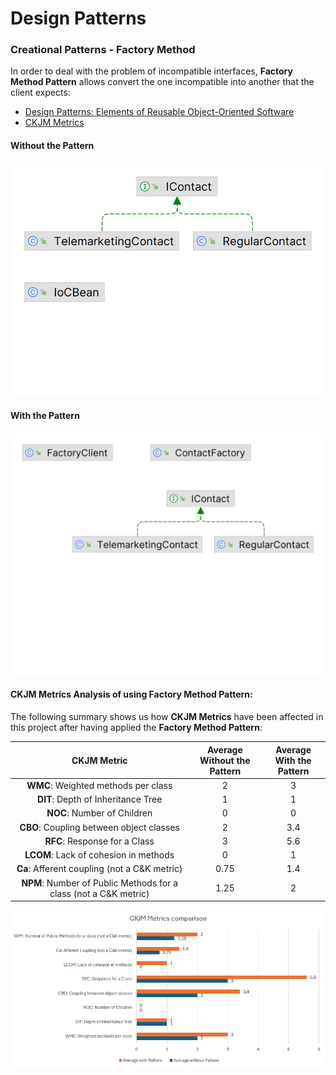 # Design Patterns

### Creational Patterns - Factory Method

In order to deal with the problem of incompatible interfaces, **Factory Method Pattern** allows convert the one incompatible into another that the client expects:

* [Design Patterns: Elements of Reusable Object-Oriented Software](https://a.co/d/b77puMG)
* [CKJM Metrics](https://www.spinellis.gr/sw/ckjm/doc/indexw.html)

#### Without the Pattern

![Design Patterns - Creational - Factory Method - Without Pattern.png](..%2Fsrc%2Fmain%2Fresources%2Fimg%2FDesign%20Patterns%20-%20Creational%20-%20Factory%20Method%20-%20Without%20Pattern.png)

#### With the Pattern

![Design Patterns - Creational - Factory Method - With Pattern.png](..%2Fsrc%2Fmain%2Fresources%2Fimg%2FDesign%20Patterns%20-%20Creational%20-%20Factory%20Method%20-%20With%20Pattern.png)

#### CKJM Metrics Analysis of using **Factory Method** Pattern:

The following summary shows us how **CKJM Metrics**  have been affected in this project after having applied the **Factory Method Pattern**:

|                           CKJM Metric                            | Average<br/>Without the Pattern | Average<br/>With the Pattern |
|:----------------------------------------------------------------:|:-------------------------------:|:----------------------------:|
|               **WMC**: Weighted methods per class                |                2                |              3               |
|                **DIT**: Depth of Inheritance Tree                |                1                |              1               |
|                   **NOC**: Number of Children                    |                0                |              0               |
|             **CBO**: Coupling between object classes             |                2                |             3.4              |
|                  **RFC**: Response for a Class                   |                3                |             5.6              |
|              **LCOM**: Lack of cohesion in methods               |                0                |              1               |
|           **Ca**: Afferent coupling (not a C&K metric)           |              0.75               |             1.4              |
| **NPM**: Number of Public Methods for a class (not a C&K metric) |              1.25               |              2               |


![DESIGN PATTERNS - CKJM - Creational Pattern - Factory Method.png](..%2Fsrc%2Fmain%2Fresources%2Fimg%2FDESIGN%20PATTERNS%20-%20CKJM%20-%20Creational%20Pattern%20-%20Factory%20Method.png)

